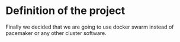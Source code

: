 # Definition of the project

Finally we decided that we are going to use docker swarm instead of pacemaker or any other cluster software.

